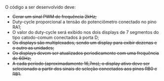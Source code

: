 
O código a ser desenvolvido deve: 

* ~~Gerar um sinal PWM de frequência 2kHz;~~
* Duty-cycle proporcional a tensão do potenciômetro conectado no pino RA1;
* O valor do duty-cycle será exibido nos dois displays de 7 segmentos do tipo catodo-comum conectados à porta D;
* ~~Os displays são multiplexados, sendo um display para exibir dezenas e o outro as unidades;~~
* ~~Os displays devem ser atualizados periodicamente com uma frequência de 60Hz;~~
* ~~A cada período (aproximadamente 16,7ms), o display ativo deve ser selecionado a partir dos sinais de seleção conectados aos pinos RB0 e RB1.~~
